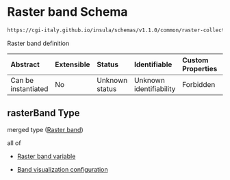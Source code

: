 # Raster band Schema

```txt
https://cgi-italy.github.io/insula/schemas/v1.1.0/common/raster-collection.schema.json#/$defs/rasterBand
```

Raster band definition

| Abstract            | Extensible | Status         | Identifiable            | Custom Properties | Additional Properties | Access Restrictions | Defined In                                                                                             |
| :------------------ | :--------- | :------------- | :---------------------- | :---------------- | :-------------------- | :------------------ | :----------------------------------------------------------------------------------------------------- |
| Can be instantiated | No         | Unknown status | Unknown identifiability | Forbidden         | Allowed               | none                | [raster-collection.schema.json\*](schemas/common/raster-collection.schema.json) |

## rasterBand Type

merged type ([Raster band](raster-collection-defs-raster-band.md))

all of

* [Raster band variable](raster-collection-defs-raster-band-allof-raster-band-variable.md)

* [Band visualization configuration](raster-collection-defs-band-visualization-configuration.md)

